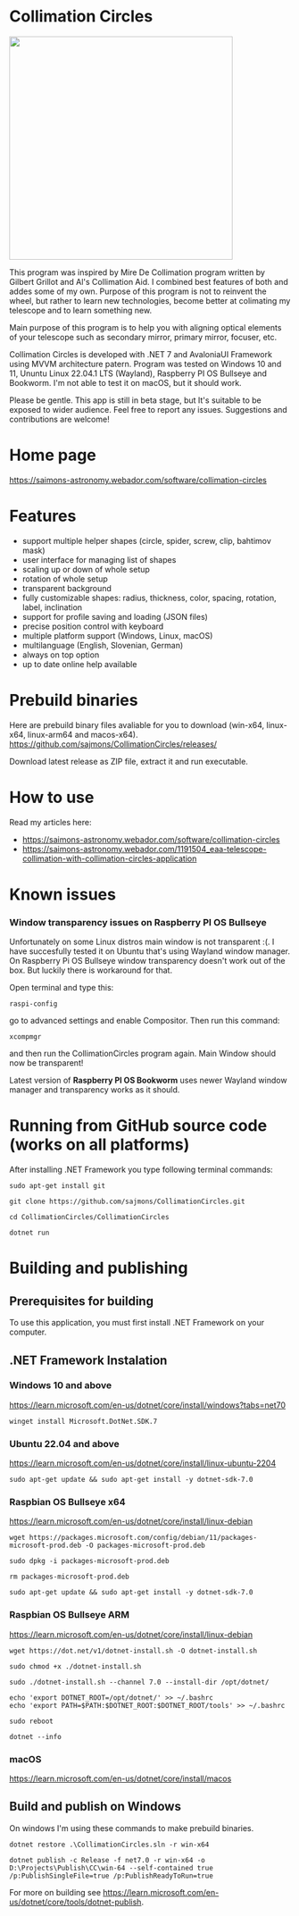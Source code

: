 # Collimation Circles

<img src="https://github.com/sajmons/CollimationCircles/assets/7437280/1424b10e-b81e-483d-bd1b-cf2ce30869a5" width="400">

This program was inspired by Mire De Collimation program written by Gilbert Grillot and Al's Collimation Aid. I combined best features of both and addes some of my own. Purpose of this program is not to reinvent the wheel, but rather to learn new technologies, become better at colimating my telescope and to learn something new.

Main purpose of this program is to help you with aligning optical elements of your telescope such as secondary mirror, primary mirror, focuser, etc.

Collimation Circles is developed with .NET 7 and AvaloniaUI Framework using MVVM architecture patern. Program was tested on Windows 10 and 11, Ununtu Linux 22.04.1 LTS (Wayland), Raspberry PI OS Bullseye and Bookworm. I'm not able to test it on macOS, but it should work.

Please be gentle. This app is still in beta stage, but It's suitable to be exposed to wider audience. Feel free to report any issues. 
Suggestions and contributions are welcome!

# Home page
https://saimons-astronomy.webador.com/software/collimation-circles

# Features

- support multiple helper shapes (circle, spider, screw, clip, bahtimov mask)
- user interface for managing list of shapes
- scaling up or down of whole setup
- rotation of whole setup
- transparent background
- fully customizable shapes: radius, thickness, color, spacing, rotation, label, inclination
- support for profile saving and loading (JSON files)
- precise position control with keyboard
- multiple platform support (Windows, Linux, macOS)
- multilanguage (English, Slovenian, German)
- always on top option
- up to date online help available

# Prebuild binaries
Here are prebuild binary files avaliable for you to download (win-x64, linux-x64, linux-arm64 and macos-x64).
https://github.com/sajmons/CollimationCircles/releases/

Download latest release as ZIP file, extract it and run executable.

# How to use

Read my articles here:
- https://saimons-astronomy.webador.com/software/collimation-circles
- https://saimons-astronomy.webador.com/1191504_eaa-telescope-collimation-with-collimation-circles-application

# Known issues

### Window transparency issues on Raspberry PI OS Bullseye

Unfortunately on some Linux distros main window is not transparent :(. I have succesfully tested it on Ubuntu that's using Wayland window manager. On Raspberry Pi OS Bullseye window transparency doesn't work out of the box. But luckily there is workaround for that.

Open terminal and type this:
```
raspi-config
```
go to advanced settings and enable Compositor. Then run this command:
```
xcompmgr
```
and then run the CollimationCircles program again. Main Window should now be transparent!

Latest version of **Raspberry PI OS Bookworm** uses newer Wayland window manager and transparency works as it should.

# Running from GitHub source code (works on all platforms)
After installing .NET Framework you type following terminal commands:
```
sudo apt-get install git
```
```
git clone https://github.com/sajmons/CollimationCircles.git
```
```
cd CollimationCircles/CollimationCircles
```
```
dotnet run
```

# Building and publishing

## Prerequisites for building
To use this application, you must first install .NET Framework on your computer.

## .NET Framework Instalation

### Windows 10 and above
https://learn.microsoft.com/en-us/dotnet/core/install/windows?tabs=net70

```
winget install Microsoft.DotNet.SDK.7
```

### Ubuntu 22.04 and above
https://learn.microsoft.com/en-us/dotnet/core/install/linux-ubuntu-2204

```
sudo apt-get update && sudo apt-get install -y dotnet-sdk-7.0
```

### Raspbian OS Bullseye x64
https://learn.microsoft.com/en-us/dotnet/core/install/linux-debian
```
wget https://packages.microsoft.com/config/debian/11/packages-microsoft-prod.deb -O packages-microsoft-prod.deb
```
```
sudo dpkg -i packages-microsoft-prod.deb
```
```
rm packages-microsoft-prod.deb
```
```
sudo apt-get update && sudo apt-get install -y dotnet-sdk-7.0
```

### Raspbian OS Bullseye ARM
https://learn.microsoft.com/en-us/dotnet/core/install/linux-debian
```
wget https://dot.net/v1/dotnet-install.sh -O dotnet-install.sh
```
```
sudo chmod +x ./dotnet-install.sh
```
```
sudo ./dotnet-install.sh --channel 7.0 --install-dir /opt/dotnet/
```
```
echo 'export DOTNET_ROOT=/opt/dotnet/' >> ~/.bashrc
echo 'export PATH=$PATH:$DOTNET_ROOT:$DOTNET_ROOT/tools' >> ~/.bashrc
```
```
sudo reboot
```
```
dotnet --info
```

### macOS
https://learn.microsoft.com/en-us/dotnet/core/install/macos

## Build and publish on Windows

On windows I'm using these commands to make prebuild binaries.
```
dotnet restore .\CollimationCircles.sln -r win-x64
```
```
dotnet publish -c Release -f net7.0 -r win-x64 -o D:\Projects\Publish\CC\win-64 --self-contained true /p:PublishSingleFile=true /p:PublishReadyToRun=true
```
For more on building see https://learn.microsoft.com/en-us/dotnet/core/tools/dotnet-publish.
